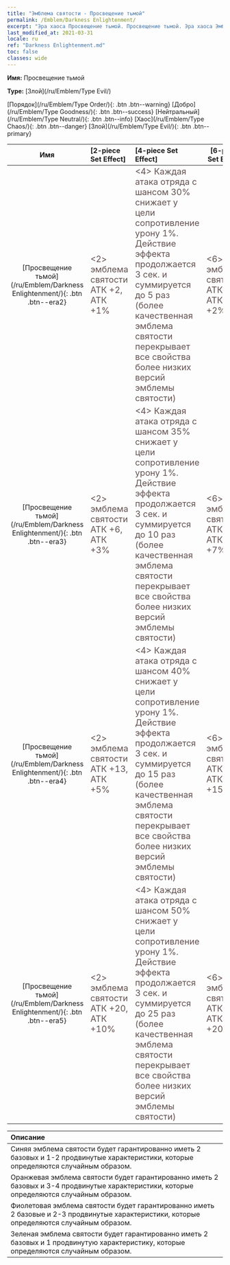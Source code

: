 ```yaml
---
title: "Эмблема святости - Просвещение тьмой"
permalink: /Emblem/Darkness Enlightenment/
excerpt: "Эра хаоса Просвещение тьмой. Просвещение тьмой. Эра хаоса Эмблема святости Просвещение тьмой. Эра хаоса Злой Просвещение тьмой"
last_modified_at: 2021-03-31
locale: ru
ref: "Darkness Enlightenment.md"
toc: false
classes: wide
---
```


 **Имя:** Просвещение тьмой

 **Type:** [Злой](/ru/Emblem/Type Evil/)

  [Порядок](/ru/Emblem/Type Order/){: .btn .btn--warning}   [Добро](/ru/Emblem/Type Goodness/){: .btn .btn--success}   [Нейтральный](/ru/Emblem/Type Neutral/){: .btn .btn--info}   [Хаос](/ru/Emblem/Type Chaos/){: .btn .btn--danger}   [Злой](/ru/Emblem/Type Evil/){: .btn .btn--primary} 

  |  Имя    | [2-piece Set Effect] | [4-piece Set Effect] | [6-piece Set Effect]  | 
  |:-----------------------:|:-------------------|:-----------------|----------------| 
  | [Просвещение тьмой](/ru/Emblem/Darkness Enlightenment/){: .btn .btn--era2} | <span style="color: #645252;font-size:20px">&lt;2&gt; эмблема святости АТК +2, АТК +1%</span> | <span style="color: #645252;font-size:20px">&lt;4&gt; Каждая атака отряда с шансом 30% снижает у цели сопротивление урону 1%. Действие эффекта продолжается 3 сек. и суммируется до 5 раз (более качественная эмблема святости перекрывает все свойства более низких версий эмблемы святости)</span> | <span style="color: #645252;font-size:20px">&lt;6&gt; эмблема святости АТК +6, АТК +2%</span> | 
  | [Просвещение тьмой](/ru/Emblem/Darkness Enlightenment/){: .btn .btn--era3} | <span style="color: #645252;font-size:20px">&lt;2&gt; эмблема святости АТК +6, АТК +3%</span> | <span style="color: #645252;font-size:20px">&lt;4&gt; Каждая атака отряда с шансом 35% снижает у цели сопротивление урону 1%. Действие эффекта продолжается 3 сек. и суммируется до 10 раз (более качественная эмблема святости перекрывает все свойства более низких версий эмблемы святости)</span> | <span style="color: #645252;font-size:20px">&lt;6&gt; эмблема святости АТК +16, АТК +7%</span> | 
  | [Просвещение тьмой](/ru/Emblem/Darkness Enlightenment/){: .btn .btn--era4} | <span style="color: #645252;font-size:20px">&lt;2&gt; эмблема святости АТК +13, АТК +5%</span> | <span style="color: #645252;font-size:20px">&lt;4&gt; Каждая атака отряда с шансом 40% снижает у цели сопротивление урону 1%. Действие эффекта продолжается 3 сек. и суммируется до 15 раз (более качественная эмблема святости перекрывает все свойства более низких версий эмблемы святости)</span> | <span style="color: #645252;font-size:20px">&lt;6&gt; эмблема святости АТК +30, АТК +15%</span> | 
  | [Просвещение тьмой](/ru/Emblem/Darkness Enlightenment/){: .btn .btn--era5} | <span style="color: #645252;font-size:20px">&lt;2&gt; эмблема святости АТК +20, АТК +10%</span> | <span style="color: #645252;font-size:20px">&lt;4&gt; Каждая атака отряда с шансом 50% снижает у цели сопротивление урону 1%. Действие эффекта продолжается 3 сек. и суммируется до 25 раз (более качественная эмблема святости перекрывает все свойства более низких версий эмблемы святости)</span> | <span style="color: #645252;font-size:20px">&lt;6&gt; эмблема святости АТК +55, АТК +20%</span> | 

  |         Описание            | 
  |:-------------------------------|
  | Синяя эмблема святости будет гарантированно иметь 2 базовых и 1-2 продвинутые характеристики, которые определяются случайным образом. |
  | Оранжевая эмблема святости будет гарантированно иметь 2 базовых и 3-4 продвинутые характеристики, которые определяются случайным образом. |
  | Фиолетовая эмблема святости будет гарантированно иметь 2 базовые и 2-3 продвинутые характеристики, которые определяются случайным образом. |
  | Зеленая эмблема святости будет гарантированно иметь 2 базовых и 1 продвинутую характеристику, которые определяются случайным образом. |
